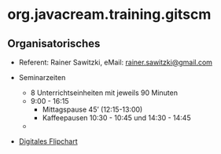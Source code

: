 # org.javacream.training.gitscm


## Organisatorisches

* Referent: Rainer Sawitzki, eMail: rainer.sawitzki@gmail.com

* Seminarzeiten
  * 8 Unterrichtseinheiten mit jeweils 90 Minuten
  * 9:00 - 16:15
    * Mittagspause 45’ (12:15-13:00)
    * Kaffeepausen 10:30 - 10:45 und 14:30 - 14:45
  * 
* [Digitales Flipchart](https://docs.google.com/presentation/d/1imjzHfLbZlsUCt3_eyFQIc4HXdIm4BO5UeXPKItV2Mw/edit?usp=sharing)

